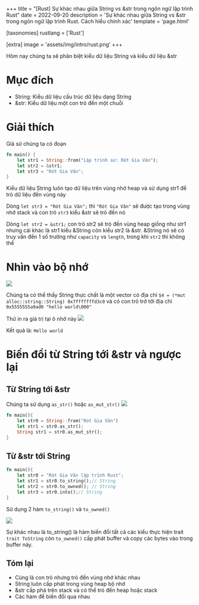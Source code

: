 +++
title = "[Rust] Sự khác nhau giữa String vs &str trong ngôn ngữ lập trình Rust"
date = 2022-09-20
description = 'Sự khác nhau giữa String vs &str trong ngôn ngữ lập trình Rust. Cách hiểu chính xác'
template = 'page.html'

[taxonomies]
rustlang = ['Rust']

[extra]
image = 'assets/img/intro/rust.png'
+++

Hôm nay chúng ta sẽ phân biệt kiểu dữ liệu String và kiểu dữ liệu &str

# Mục đích

- String: Kiểu dữ liệu cấu trúc dữ liệu dạng String
- &str: Kiểu dữ liệu một con trỏ đến một chuỗi


# Giải thích

Giả sử chúng ta có đoạn
```rust
fn main() {
    let str1 = String::from("Lập trình sư: Rót Gia Văn");
    let str2 = &str1;
    let str3 = "Rót Gia Văn";
}
```

Kiểu dữ liệu String luôn tạo dữ liệu trên vùng nhớ heap và sử dụng str1 để trỏ dữ liệu đến vùng này

Dòng `let str3 = "Rót Gia Văn";` thì `"Rót Gia Văn"` sẽ được tạo trong vùng nhớ stack và con trỏ `str3` kiểu &str sẽ trỏ đến nó

Dòng `let str2 = &str1;` con trỏ str2 sẽ trỏ đến vùng heap giống như str1
nhưng cái khác là str1 kiểu &String còn kiểu str2 là &str. &String nó sẽ có truy vấn đến 1 số trường như `capacity` vs `length`, trong khi `str2` thì không thể

# Nhìn vào bộ nhớ
<img src="/assets/img/rust/rust-string-vs-str-in-rust3.png">

Chúng ta có thể thấy String thực chất là một vector có địa chỉ
`$4 = (*mut alloc::string::String) 0x7fffffffd3c0`
và có con trỏ trở tới địa chỉ `0x5555555a9ad0 "hello world\000"`

Thử in ra giá trị tại ô nhớ này
<img src="/assets/img/rust/rust-string-vs-str-in-rust4.png">

Kết quả là: `Hello world`

# Biến đổi từ String tới &str và ngược lại

## Từ String tới &str

Chúng ta sử dụng ```as_str()``` hoặc ```as_mut_str()```
<img src="/assets/img/rust/rust-string-vs-str-in-rust2.png">

```rust
fn main(){
    let str0 = String::from("Rót Gia Văn")
    let str1 = str0.as_str();
    String str1 = str0.as_mut_str();
}


```
## Từ &str tới String

```rust
fn main(){
    let str0 = "Rót Gia Văn lập trình Rust";
    let str1 = str0.to_string();// String
    let str2 = str0.to_owned(); // String
    let str3 = str0.into();// String
}
```

Sử dụng 2 hàm `to_string()` và `to_owned()`

<img src="/assets/img/rust/rust-string-vs-str-in-rust1.png">

Sự khác nhau là to_string() là hàm biến đổi tất cả các kiểu thực hiện trait
`trait ToString` còn `to_owned()` cấp phát buffer và copy các bytes vào trong buffer này.

## Tóm lại

- Cùng là con trỏ nhưng trỏ đến vùng nhớ khác nhau
- String luôn cấp phát trong vùng heap bộ nhớ
- &str cấp phá trên stack và có thể trỏ đến heap hoặc stack
- Các hàm để biến đổi qua nhau


